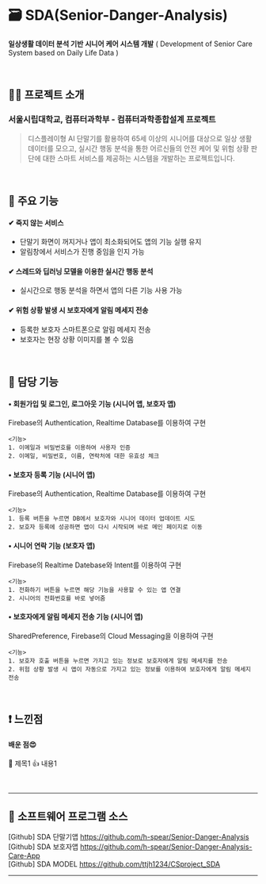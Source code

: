 # 🗃 SDA(Senior-Danger-Analysis)

**일상생활 데이터 분석 기반 시니어 케어 시스템 개발**
( Development of Senior Care System based on Daily Life Data )

</br>

## 👨‍💻 프로젝트 소개

### 서울시립대학교, 컴퓨터과학부 - 컴퓨터과학종합설계 프로젝트

> 디스플레이형 AI 단말기를 활용하여 65세 이상의 시니어를 대상으로 일상 생활 데이터를 모으고, 실시간 행동 분석을 통한 어르신들의 안전 케어 및 위험 상황 판단에 대한 스마트 서비스를 제공하는 시스템을 개발하는 프로젝트입니다.

</br>

## 📌 주요 기능
#### ✔ 죽지 않는 서비스
- 단말기 화면이 꺼지거나 앱이 최소화되어도 앱의 기능 실행 유지
- 알림창에서 서비스가 진행 중임을 인지 가능
#### ✔ 스레드와 딥러닝 모델을 이용한 실시간 행동 분석
- 실시간으로 행동 분석을 하면서 앱의 다른 기능 사용 가능
#### ✔ 위험 상황 발생 시 보호자에게 알림 메세지 전송
- 등록한 보호자 스마트폰으로 알림 메세지 전송
- 보호자는 현장 상황 이미지를 볼 수 있음

</br>

## 📲 담당 기능
#### • 회원가입 및 로그인, 로그아웃 기능 (시니어 앱, 보호자 앱) 
Firebase의 Authentication, Realtime Database를 이용하여 구현

    <기능>
    1. 이메일과 비밀번호를 이용하여 사용자 인증
    2. 이메일, 비밀번호, 이름, 연락처에 대한 유효성 체크

#### • 보호자 등록 기능 (시니어 앱) 
Firebase의 Authentication, Realtime Database를 이용하여 구현

    <기능>
    1. 등록 버튼을 누르면 DB에서 보호자와 시니어 데이터 업데이트 시도
    2. 보호자 등록에 성공하면 앱이 다시 시작되며 바로 메인 페이지로 이동

#### • 시니어 연락 기능 (보호자 앱)
Firebase의 Realtime Datebase와 Intent를 이용하여 구현

    <기능>
    1. 전화하기 버튼을 누르면 해당 기능을 사용할 수 있는 앱 연결
    2. 시니어의 전화번호를 바로 넣어줌

#### • 보호자에게 알림 메세지 전송 기능 (시니어 앱) 
SharedPreference, Firebase의 Cloud Messaging을 이용하여 구현

    <기능>
    1. 보호자 호출 버튼을 누르면 가지고 있는 정보로 보호자에게 알림 메세지를 전송
    2. 위험 상황 발생 시 앱이 자동으로 가지고 있는 정보를 이용하여 보호자에게 알림 메세지 전송

</br>

## ❗ 느낀점
#### 배운 점😍
🎇 제목1
👍 내용1

</br>

---

## 💾 소프트웨어 프로그램 소스

[Github] SDA 단말기앱 https://github.com/h-spear/Senior-Danger-Analysis  
[Github] SDA 보호자앱 https://github.com/h-spear/Senior-Danger-Analysis-Care-App  
[Github] SDA MODEL https://github.com/ttjh1234/CSproject_SDA

---
